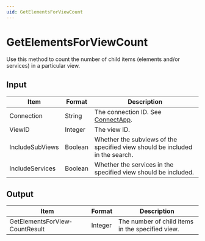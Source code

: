 ```yaml
---
uid: GetElementsForViewCount
---
```


# GetElementsForViewCount

Use this method to count the number of child items (elements and/or services) in a particular view.

## Input

| Item            | Format  | Description                                                        |
|-----------------|---------|--------------------------------------------------------------------|
| Connection      | String  | The connection ID. See [ConnectApp](xref:ConnectApp).               |
| ViewID          | Integer | The view ID.                                                       |
| IncludeSubViews | Boolean | Whether the subviews of the specified view should be included in the search.  |
| IncludeServices | Boolean | Whether the services in the specified view should be included. |

## Output

| Item                           | Format  | Description                                      |
|--------------------------------|---------|--------------------------------------------------|
| GetElementsForView­CountResult | Integer | The number of child items in the specified view. |
